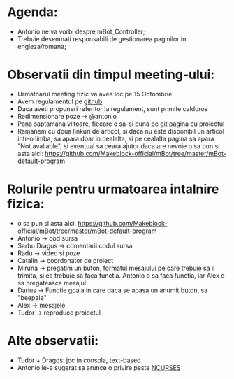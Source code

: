 # Agenda:
* Antonio ne va vorbi despre mBot_Controller;
* Trebuie desemnati responsabili de gestionarea paginilor in engleza/romana;
# Observatii din timpul meeting-ului:
* Urmatoarul meeting fizic va avea loc pe 15 Octombrie.
* Avem regulamentul pe [github](github.com/GDRH/www.gdrh.ro/tree/master/assets/docx)
* Daca aveti propuneri referitor la regulament, sunt primite calduros
* Redimensionare poze -> @antonio
* Pana saptamana viitoare, fiecare o sa-si puna pe git pagina cu proiectul
* Ramanem cu doua linkuri de articol, si daca nu este disponibil un articol intr-o limba, sa apara doar in cealalta, si pe cealalta pagina sa apara "Not avaliable", si eventual sa ceara ajutor daca are nevoie
o sa pun si asta aici: https://github.com/Makeblock-official/mBot/tree/master/mBot-default-program
# Rolurile pentru urmatoarea intalnire fizica:
* o sa pun si asta aici: https://github.com/Makeblock-official/mBot/tree/master/mBot-default-program
* Antonio -> cod sursa
* Sarbu Dragos -> comentarii codul sursa
* Radu -> video si poze
* Catalin -> coordonator de proiect
* Miruna -> pregatim un buton, formatul mesajului pe care trebuie sa il trimita, si ea trebuie sa faca functia. Antonio o sa faca functia, iar Alex o sa pregateasca mesajul.
* Darius -> Functie goala in care daca se apasa un anumit buton, sa "beepaie"
* Alex -> mesajele
* Tudor -> reproduce proiectul
# Alte observatii:
* Tudor + Dragos: joc in consola, text-based
* Antonio le-a sugerat sa arunce o privire peste [NCURSES]()
